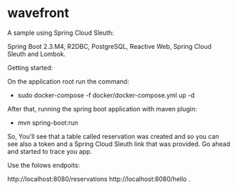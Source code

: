 # wavefront
A sample using Spring Cloud Sleuth:

Spring Boot 2.3.M4, R2DBC, PostgreSQL, Reactive Web, Spring Cloud Sleuth and Lombok.

Getting started:

On the application root run the command:

- sudo docker-compose -f docker/docker-compose.yml up -d

After that, running the spring boot application with maven plugin:

- mvn spring-boot:run

So, You'll see that a table called reservation was created and so you can see also a token and a Spring Cloud Sleuth link that was provided. 
Go ahead and started to trace you app.

Use the folows endpoits:

http://localhost:8080/reservations
http://localhost:8080/hello .





